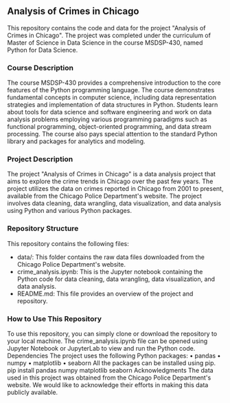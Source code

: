 ## Analysis of Crimes in Chicago
This repository contains the code and data for the project "Analysis of Crimes in Chicago". The project was completed under the curriculum of Master of Science in Data Science in the course MSDSP-430, named Python for Data Science.
### Course Description
The course MSDSP-430 provides a comprehensive introduction to the core features of the Python programming language. The course demonstrates fundamental concepts in computer science, including data representation strategies and implementation of data structures in Python. Students learn about tools for data science and software engineering and work on data analysis problems employing various programming paradigms such as functional programming, object-oriented programming, and data stream processing. The course also pays special attention to the standard Python library and packages for analytics and modeling.
### Project Description
The project "Analysis of Crimes in Chicago" is a data analysis project that aims to explore the crime trends in Chicago over the past few years. The project utilizes the data on crimes reported in Chicago from 2001 to present, available from the Chicago Police Department's website. The project involves data cleaning, data wrangling, data visualization, and data analysis using Python and various Python packages.
### Repository Structure
This repository contains the following files:
- data/: This folder contains the raw data files downloaded from the Chicago Police Department's website.
- crime_analysis.ipynb: This is the Jupyter notebook containing the Python code for data cleaning, data wrangling, data visualization, and data analysis.
- README.md: This file provides an overview of the project and repository.
### How to Use This Repository
To use this repository, you can simply clone or download the repository to your local machine. The crime_analysis.ipynb file can be opened using Jupyter Notebook or JupyterLab to view and run the Python code.
Dependencies
The project uses the following Python packages:
	•	pandas
	•	numpy
	•	matplotlib
	•	seaborn
All the packages can be installed using pip.
pip install pandas numpy matplotlib seaborn
Acknowledgments
The data used in this project was obtained from the Chicago Police Department's website. We would like to acknowledge their efforts in making this data publicly available.
